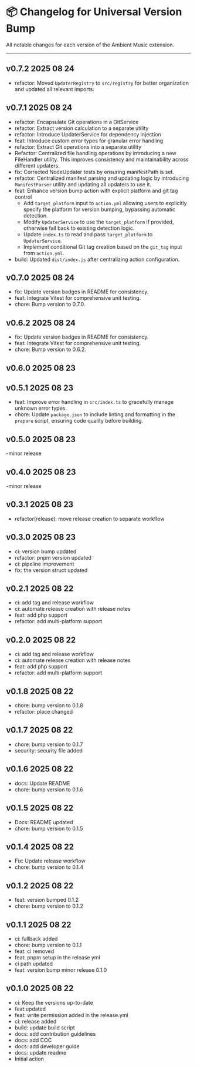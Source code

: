 # 📦 Changelog for Universal Version Bump

All notable changes for each version of the Ambient Music extension.

---

## v0.7.2 2025 08 24

- refactor: Moved `UpdaterRegistry` to `src/registry` for better organization and updated all relevant imports.

## v0.7.1 2025 08 24

- refactor: Encapsulate Git operations in a GitService
- refactor: Extract version calculation to a separate utility
- refactor: Introduce UpdaterService for dependency injection
- feat: Introduce custom error types for granular error handling
- refactor: Extract Git operations into a separate utility
- Refactor: Centralized file handling operations by introducing a new FileHandler utility. This improves consistency and maintainability across different updaters.
- fix: Corrected NodeUpdater tests by ensuring manifestPath is set.
- refactor: Centralized manifest parsing and updating logic by introducing `ManifestParser` utility and updating all updaters to use it.
- feat: Enhance version bump action with explicit platform and git tag control
  - Add `target_platform` input to `action.yml` allowing users to explicitly specify the platform for version bumping, bypassing automatic detection.
  - Modify `UpdaterService` to use the `target_platform` if provided, otherwise fall back to existing detection logic.
  - Update `index.ts` to read and pass `target_platform` to `UpdaterService`.
  - Implement conditional Git tag creation based on the `git_tag` input from `action.yml`.
- build: Updated `dist/index.js` after centralizing action configuration.

## v0.7.0 2025 08 24

- fix: Update version badges in README for consistency.
- feat: Integrate Vitest for comprehensive unit testing.
- chore: Bump version to 0.7.0.

## v0.6.2 2025 08 24

- fix: Update version badges in README for consistency.
- feat: Integrate Vitest for comprehensive unit testing.
- chore: Bump version to 0.6.2.

## v0.6.0 2025 08 23

## v0.5.1 2025 08 23

- feat: Improve error handling in `src/index.ts` to gracefully manage unknown error types.
- chore: Update `package.json` to include linting and formatting in the `prepare` script, ensuring code quality before building.

## v0.5.0 2025 08 23

-minor release

## v0.4.0 2025 08 23

-minor release

## v0.3.1 2025 08 23

- refactor(release): move release creation to separate workflow

## v0.3.0 2025 08 23

- ci: version bump updated
- refactor: pnpm version updated
- ci: pipeline improvement
- fix: the version struct updated

## v0.2.1 2025 08 22

- ci: add tag and release workflow
- ci: automate release creation with release notes
- feat: add php support
- refactor: add multi-platform support

## v0.2.0 2025 08 22

- ci: add tag and release workflow
- ci: automate release creation with release notes
- feat: add php support
- refactor: add multi-platform support

## v0.1.8 2025 08 22

- chore: bump version to 0.1.8
- refactor: place changed

## v0.1.7 2025 08 22

- chore: bump version to 0.1.7
- security: security file added

## v0.1.6 2025 08 22

- docs: Update README
- chore: bump version to 0.1.6

## v0.1.5 2025 08 22

- Docs: README updated
- chore: bump version to 0.1.5

## v0.1.4 2025 08 22

- Fix: Update release workflow
- chore: bump version to 0.1.4

## v0.1.2 2025 08 22

- feat: version bumped 0.1.2
- chore: bump version to 0.1.2

## v0.1.1 2025 08 22

- ci: fallback added
- chore: bump version to 0.1.1
- feat: ci removed
- feat: pnpm setup in the release yml
- ci path updated
- feat: version bump minor release 0.1.0

## v0.1.0 2025 08 22

- ci: Keep the versions up-to-date
- feat:updated
- feat: write permission added in the release.yml
- ci: release added
- build: update build script
- docs: add contribution guidelines
- docs: add COC
- docs: add developer guide
- docs: update readme
- Initial action
